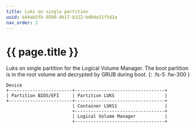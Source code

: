 ```yaml
---
title: Luks on single partition
uuid: b84ab5fb-9500-4b17-b322-bd04e31f5d3a
nav_order: 1
---
```


# {{ page.title }}

Luks on single partition for the Logical Volume Manager. The boot partition is in the root volume and decrypted by GRUB during boot.
{: .fs-5 .fw-300 }

```text
Device
+------------------------+----------------------------------+
| Partition BIOS/EFI     | Partition LUKS                   |
+------------------------+----------------------------------+
                         | Container LUKS1                  |
                         +----------------------------------+
                         | Logical Volume Manager           |
                         +----------------------------------+
```
